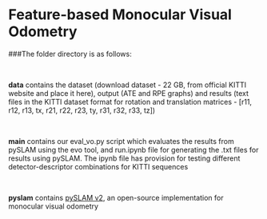 # Feature-based Monocular Visual Odometry

###The folder directory is as follows:<br /><p>&nbsp;</p>**data** contains the dataset (download dataset - 22 GB, from official KITTI website and place it here), output (ATE and RPE graphs) and results (text files in the KITTI dataset format for rotation and translation matrices - [r11, r12, r13, tx, r21, r22, r23, ty, r31, r32, r33, tz])<br /><p>&nbsp;</p>  **main** contains our eval_vo.py script which evaluates the results from pySLAM using the evo tool, and run.ipynb file for generating the .txt files for results using pySLAM. The ipynb file has provision for testing different detector-descriptor combinations for KITTI sequences<br /><p>&nbsp;</p>  **pyslam** contains [pySLAM v2](https://github.com/luigifreda/pyslam), an open-source implementation for monocular visual odometry<br />
